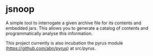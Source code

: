 jsnoop
======

A simple tool to interrogate a given archive file for its contents and embedded jars. This allows you to generate a catalog of contents and programmatically analyse this information.

This project currently is also incubation the pyrus module (https://github.com/abn/pyrus) at src/pyrus. 
